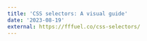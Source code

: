 ```yaml
---
title: 'CSS selectors: A visual guide'
date: '2023-08-19'
external: https://fffuel.co/css-selectors/
---
```

